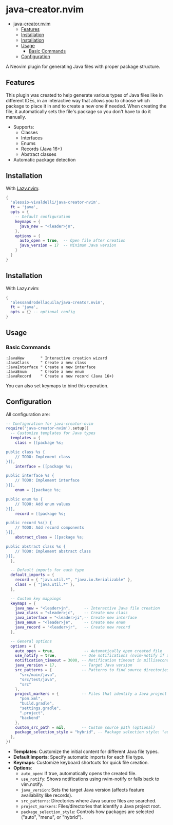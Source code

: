 # java-creator.nvim

<!--toc:start-->
- [java-creator.nvim](#java-creatornvim)
  - [Features](#features)
  - [Installation](#installation)
  - [Installation](#installation)
  - [Usage](#usage)
    - [Basic Commands](#basic-commands)
  - [Configuration](#configuration)
<!--toc:end-->

A Neovim plugin for generating Java files with proper package structure.

## Features

This plugin was created to help generate various types of Java files like in different IDEs, in an interactive way that allows you to choose which package to place it in and to create a new one if needed. When creating the file, it automatically sets the file's package so you don't have to do it manually.

- Supports:
  - Classes
  - Interfaces
  - Enums
  - Records (Java 16+)
  - Abstract classes
- Automatic package detection

## Installation

With [Lazy.nvim](https://github.com/folke/lazy.nvim):

```lua
{
  'alessio-vivaldelli/java-creator-nvim',
  ft = 'java',
  opts = {
    -- Default configuration
    keymaps = {
      java_new = "<leader>jn",
    },
    options = {
      auto_open = true,  -- Open file after creation
      java_version = 17  -- Minimum Java version
    }
  }
}
```

## Installation

With Lazy.nvim:

```lua
{
  'alessandrodellaquila/java-creator.nvim',
  ft = 'java',
  opts = {} -- optional config
}
```

## Usage

### Basic Commands

```vim
:JavaNew       " Interactive creation wizard
:JavaClass     " Create a new class
:JavaInterface " Create a new interface  
:JavaEnum      " Create a new enum
:JavaRecord    " Create a new record (Java 16+)
```

You can also set keymaps to bind this operation.

## Configuration

All configuration are:

```lua
-- Configuration for java-creator-nvim
require('java-creator-nvim').setup({
  -- Customize templates for Java types
  templates = {
    class = [[package %s;

public class %s {
    // TODO: Implement class
}]],
    interface = [[package %s;

public interface %s {
    // TODO: Implement interface
}]],
    enum = [[package %s;

public enum %s {
    // TODO: Add enum values
}]],
    record = [[package %s;

public record %s() {
    // TODO: Add record components
}]],
    abstract_class = [[package %s;

public abstract class %s {
    // TODO: Implement abstract class
}]],
  },

  -- Default imports for each type
  default_imports = {
    record = { "java.util.*", "java.io.Serializable" },
    class = { "java.util.*" },
  },

  -- Custom key mappings
  keymaps = {
    java_new = "<leader>jn",      -- Interactive Java file creation
    java_class = "<leader>jc",    -- Create new class
    java_interface = "<leader>ji",-- Create new interface
    java_enum = "<leader>je",     -- Create new enum
    java_record = "<leader>jr",   -- Create new record
  },

  -- General options
  options = {
    auto_open = true,             -- Automatically open created file
    use_notify = true,           -- Use notifications (nvim-notify if available)
    notification_timeout = 3000, -- Notification timeout in milliseconds
    java_version = 17,           -- Target Java version
    src_patterns = {             -- Patterns to find source directories
      "src/main/java", 
      "src/test/java", 
      "src"
    },
    project_markers = {          -- Files that identify a Java project
      "pom.xml", 
      "build.gradle", 
      "settings.gradle", 
      ".project", 
      "backend"
    },
    custom_src_path = nil,       -- Custom source path (optional)
    package_selection_style = "hybrid", -- Package selection style: "auto", "menu", or "hybrid"
  },
})
```

- **Templates**: Customize the initial content for different Java file types.
- **Default Imports**: Specify automatic imports for each file type.
- **Keymaps**: Customize keyboard shortcuts for quick file creation.
- **Options**:
  - `auto_open`: If true, automatically opens the created file.
  - `use_notify`: Shows notifications using nvim-notify or falls back to vim.notify.
  - `java_version`: Sets the target Java version (affects feature availability like records).
  - `src_patterns`: Directories where Java source files are searched.
  - `project_markers`: Files/directories that identify a Java project root.
  - `package_selection_style`: Controls how packages are selected ("auto", "menu", or "hybrid").
